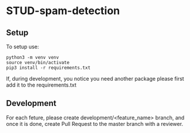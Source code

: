 # STUD-spam-detection
## Setup
To setup use:
```
python3 -m venv venv
source venv/bin/activate
pip3 install -r requirements.txt
```
If, during development, you notice you need another package please first add it to the requirements.txt

## Development
For each feture, please create development/<feature_name> branch, and once it is done, create Pull Request to the master branch with a reviewer.

